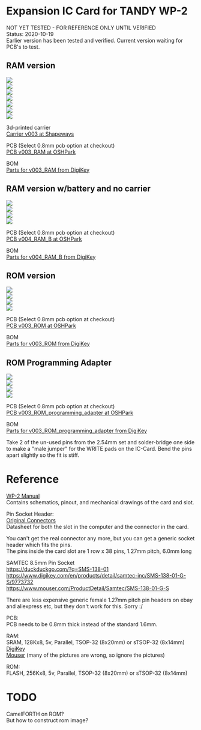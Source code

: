 # Expansion IC Card for TANDY WP-2

NOT YET TESTED - FOR REFERENCE ONLY UNTIL VERIFIED  
Status: 2020-10-19  
Earlier version has been tested and verified. Current version waiting for PCB's to test.  

## RAM version
![](WP-2_IC_Card_v003_RAM_1.jpg)  
![](WP-2_IC_Card_v003_RAM_2.jpg)  
![](WP-2_IC_Card_v003_RAM_3.jpg)  
![](WP-2_IC_Card_v003_RAM_4.jpg)  
![](WP-2_IC_Card_v003_RAM_5.jpg)  
![](WP-2_IC_Card_v003_RAM_6.jpg)  
![](PCB/WP-2_IC_Card_v003_RAM.svg)  

3d-printed carrier  
[Carrier v003 at Shapeways](https://shpws.me/Si2L)  

PCB (Select 0.8mm pcb option at checkout)  
[PCB v003_RAM at OSHPark](https://oshpark.com/shared_projects/7H6gMMx5)  

BOM  
[Parts for v003_RAM from DigiKey](https://www.digikey.com/short/zn95q5)

## RAM version w/battery and no carrier
![](WP-2_IC_Card_v004_RAM_B_1.jpg)  
![](WP-2_IC_Card_v004_RAM_B_2.jpg)  
![](WP-2_IC_Card_v004_RAM_B_3.jpg)  
![](WP-2_IC_Card_v004_RAM_B.svg)  

PCB (Select 0.8mm pcb option at checkout)  
[PCB v004_RAM_B at OSHPark](https://oshpark.com/shared_projects/1InS1yR8)  

BOM  
[Parts for v004_RAM_B from DigiKey](https://www.digikey.com/short/znbqq9)


## ROM version
![](WP-2_IC_Card_v003_ROM_1.jpg)  
![](WP-2_IC_Card_v003_ROM_2.jpg)  
![](WP-2_IC_Card_v003_ROM_3.jpg)  
![](PCB/WP-2_IC_Card_v003_ROM.svg)  

PCB (Select 0.8mm pcb option at checkout)  
[PCB v003_ROM at OSHPark](https://oshpark.com/shared_projects/rLP4ZOHt)  

BOM  
[Parts for v003_ROM from DigiKey](https://www.digikey.com/short/zn95jj)


## ROM Programming Adapter
![](WP-2_IC_Card_v003_ROM_programming_adapter_1.jpg)  
![](WP-2_IC_Card_v003_ROM_programming_adapter_2.jpg)  
![](WP-2_IC_Card_v003_ROM_programming_adapter_3.jpg)  
![](WP-2_IC_Card_v003_ROM_programming_adapter.svg)  

PCB (Select 0.8mm pcb option at checkout)  
[PCB v003_ROM_programming_adapter at OSHPark](https://oshpark.com/shared_projects/5rdprQ0J)  

BOM  
[Parts for v003_ROM_programming_adapter from DigiKey](https://www.digikey.com/short/zn9rqn)

Take 2 of the un-used pins from the 2.54mm set and solder-bridge one side to make a "male jumper" for the WRITE pads on the IC-Card. Bend the pins apart slightly so the fit is stiff.


# Reference
[WP-2 Manual](https://archive.org/search.php?query=Tandy%20WP-2)  
Contains schematics, pinout, and mechanical drawings of the card and slot.

Pin Socket Header:  
[Original Connectors](ref/JC20-B38S-F1.pdf)  
Datasheet for both the slot in the computer and the connector in the card.  

You can't get the real connector any more, but you can get a generic socket header which fits the pins.  
The pins inside the card slot are 1 row x 38 pins, 1.27mm pitch, 6.0mm long

SAMTEC 8.5mm Pin Socket  
<https://duckduckgo.com/?q=SMS-138-01>  
<https://www.digikey.com/en/products/detail/samtec-inc/SMS-138-01-G-S/9773732>  
<https://www.mouser.com/ProductDetail/Samtec/SMS-138-01-G-S>  

There are less expensive generic female 1.27mm pitch pin headers on ebay and aliexpress etc, but they don't work for this. Sorry :/

PCB:  
PCB needs to be 0.8mm thick instead of the standard 1.6mm.

RAM:  
SRAM, 128Kx8, 5v, Parallel, TSOP-32 (8x20mm) or sTSOP-32 (8x14mm)  
[DigiKey](https://www.digikey.com/short/zw38nv)  
[Mouser](https://mou.sr/2GcUWHl) (many of the pictures are wrong, so ignore the pictures)  

ROM:  
FLASH, 256Kx8, 5v, Parallel, TSOP-32 (8x20mm) or sTSOP-32 (8x14mm)  

# TODO
CamelFORTH on ROM?  
But how to construct rom image?  
